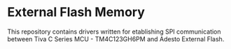 # External Flash Memory 

This repository contains drivers written for etablishing SPI communication between Tiva C Series MCU - TM4C123GH6PM and Adesto External Flash.   
